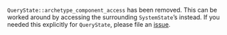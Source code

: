 `QueryState::archetype_component_access` has been removed. This can be worked around by accessing the surrounding `SystemState`’s instead. If you needed this explicitly for `QueryState`, please file an [issue](https://github.com/bevyengine/bevy/issues).
